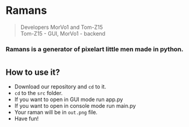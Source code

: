 # Ramans
> Developers MorVo1 and Tom-Z15\
Tom-Z15 - GUI, MorVo1 - backend


### Ramans is a generator of pixelart little men made in python.
#


## How to use it?
- Download our repository and `cd` to it.
- `cd` to the `src` folder.
- If you want to open in GUI mode run app.py
- If you want to open in console mode run main.py
- Your raman will be in `out.png` file. 
- Have fun!
